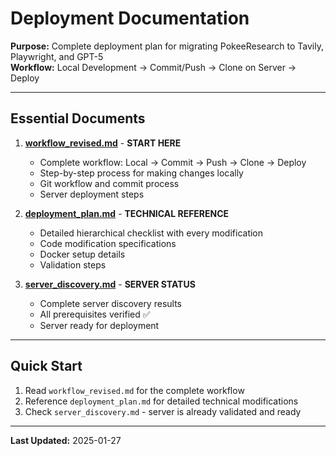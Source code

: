 # Deployment Documentation

**Purpose:** Complete deployment plan for migrating PokeeResearch to Tavily, Playwright, and GPT-5  
**Workflow:** Local Development → Commit/Push → Clone on Server → Deploy

---

## Essential Documents

1. **[workflow_revised.md](./workflow_revised.md)** - **START HERE**
   - Complete workflow: Local → Commit → Push → Clone → Deploy
   - Step-by-step process for making changes locally
   - Git workflow and commit process
   - Server deployment steps

2. **[deployment_plan.md](./deployment_plan.md)** - **TECHNICAL REFERENCE**
   - Detailed hierarchical checklist with every modification
   - Code modification specifications
   - Docker setup details
   - Validation steps

3. **[server_discovery.md](./server_discovery.md)** - **SERVER STATUS**
   - Complete server discovery results
   - All prerequisites verified ✅
   - Server ready for deployment

---

## Quick Start

1. Read `workflow_revised.md` for the complete workflow
2. Reference `deployment_plan.md` for detailed technical modifications
3. Check `server_discovery.md` - server is already validated and ready

---

**Last Updated:** 2025-01-27

